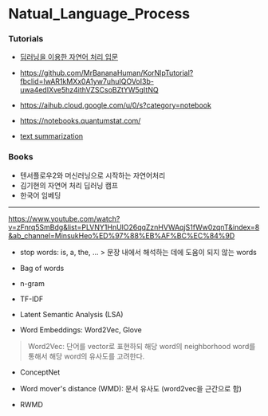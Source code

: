 # Natual_Language_Process

### Tutorials

* [딥러닝을 이용한 자연어 처리 입문](https://wikidocs.net/book/2155)

* https://github.com/MrBananaHuman/KorNlpTutorial?fbclid=IwAR1kMXx0A1yw7uhuIQOVoI3b-uwa4edIXve5hz4ithVZSCsoBZtYW5gItNQ

* https://aihub.cloud.google.com/u/0/s?category=notebook

* https://notebooks.quantumstat.com/

* [text summarization](https://github.com/uoneway/Text-Summarization-Repo?fbclid=IwAR1v7DtoIQ5Of7Vbi2RaQlHuJXG3G0LtJlY_QpPSVcwvQGSxdaGhaoDdpu0)
### Books

* 텐서플로우2와 머신러닝으로 시작하는 자연어처리
* 김기현의 자연어 처리 딥러닝 캠프
* 한국어 임베딩

----------------------------------------------------------------------------


https://www.youtube.com/watch?v=zFnrq5SmBdg&list=PLVNY1HnUlO26qqZznHVWAqjS1fWw0zqnT&index=8&ab_channel=MinsukHeo%ED%97%88%EB%AF%BC%EC%84%9D


* stop words: is, a, the, ... > 문장 내에서 해석하는 데에 도움이 되지 않는 words

* Bag of words
* n-gram
* TF-IDF

* Latent Semantic Analysis (LSA)
* Word Embeddings: Word2Vec, Glove

> Word2Vec: 단어를 vector로 표현하되 해당 word의 neighborhood word를 통해서 해당 word의 유사도를 고려한다. 


* ConceptNet


* Word mover's distance (WMD): 문서 유사도 (word2vec을 근간으로 함)
* RWMD




